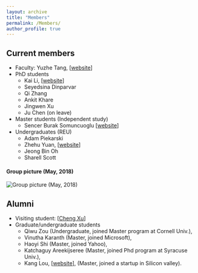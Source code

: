 ```yaml
---
layout: archive
title: "Members"
permalink: /Members/
author_profile: true
---
```


Current members
---


- Faculty: Yuzhe Tang, [[website](http://ecs.syr.edu/faculty/yuzhe)]
- PhD students
    - Kai Li, [[website](http://likai1993.github.io)]
    - Seyedsina Dinparvar
    - Qi Zhang 
    - Ankit Khare 
    - Jingwen Xu
    - Ju Chen (on leave) 
- Master students (Independent study)
    - Sencer Burak Somuncuoglu [[website](https://github.com/sbsomuncuoglu)]
- Undergraduates (REU)
    - Adam Piekarski 
    - Zhehu Yuan, [[website](https://zhehuyuan.github.io/)]
    - Jeong Bin Oh 
    - Sharell Scott 

<!--
![](https://avatars2.githubusercontent.com/u/13599862?s=400&v=4) 
-->
#### Group picture (May, 2018)

![Group picture (May, 2018)](../images/group_2018.05-small.jpg)


Alumni
---

- Visiting student: [[Cheng Xu](https://xuc.me/)]
- Graduate/undergraduate students
    - Qiwu Zou (Undergraduate, joined Master program at Cornell Univ.),
    - Vinutha Karanth (Master, joined Microsoft),
    - Haoyi Shi (Master, joined Yahoo),
    - Katchaguy Areekijseree (Master, joined Phd program at Syracuse Univ.),
    - Kang Lou, [[website](https://www.linkedin.com/in/kanglou)], (Master, joined a startup in Silicon valley).

